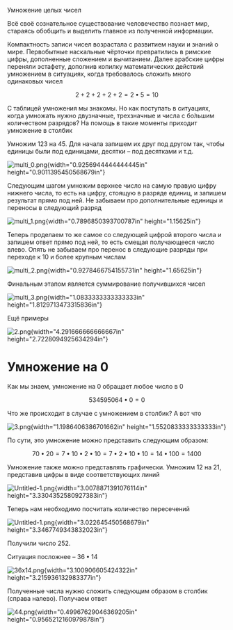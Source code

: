 Умножение целых чисел

Всё своё сознательное существование человечество познает мир, стараясь
обобщить и выделить главное из полученной информации.

Компактность записи чисел возрастала с развитием науки и знаний о мире.
Первобытные наскальные чёрточки превратились в римские цифры,
дополненные сложением и вычитанием. Далее арабские цифры переняли
эстафету, дополнив копилку математических действий умножением в
ситуациях, когда требовалось сложить много одинаковых чисел

$$2 + 2 + 2 + 2 + 2 = 2 \bullet 5 = 10$$

С таблицей умножения мы знакомы. Но как поступать в ситуациях, когда
умножать нужно двузначные, трехзначные и числа с бо́льшим количеством
разрядов? На помощь в такие моменты приходит умножение в столбик

Умножим $123$ на $45$. Для начала запишем их друг под другом так, чтобы
единицы были под единицами, десятки – под десятками и т.д.

![multi_0.png](.//media/image1.png){width="0.9256944444444445in"
height="0.9011395450568679in"}

Следующим шагом умножим верхнее число на самую правую цифру нижнего
числа, то есть на цифру, стоящую в разряде единиц, и запишем результат
прямо под ней. Не забываем про дополнительные единицы и переносы в
следующий разряд

![multi_1.png](.//media/image2.png){width="0.7896850393700787in"
height="1.15625in"}

Теперь проделаем то же самое со следующей цифрой второго числа и запишем
ответ прямо под ней, то есть смещая получающееся число влево. Опять не
забываем про перенос в следующие разряды при переходе к $10$ и более
крупным числам

![multi_2.png](.//media/image3.png){width="0.9278466754155731in"
height="1.65625in"}

Финальным этапом является суммирование получившихся чисел

![multi_3.png](.//media/image4.png){width="1.0833333333333333in"
height="1.8129713473315836in"}

Ещё примеры

![2.png](.//media/image5.png){width="4.291666666666667in"
height="2.7228094925634294in"}

# Умножение на 0

Как мы знаем, умножение на $0$ обращает любое число в $0$

$$534595064 \bullet 0 = 0$$

Что же происходит в случае с умножением в столбик? А вот что

![3.png](.//media/image6.png){width="1.1986406386701662in"
height="1.5520833333333333in"}

По сути, это умножение можно представить следующим образом:

$$70 \bullet 20 = 7 \bullet 10 \bullet 2 \bullet 10 = 7 \bullet 2 \bullet 10 \bullet 10 = 14 \bullet 100 = 1400$$

Умножение также можно представлять графически. Умножим $12$ на $21$,
представив цифры в виде соответствующих линий

![Untitled-1.png](.//media/image1.png){width="3.0078871391076114in"
height="3.3304352580927383in"}

Теперь нам необходимо посчитать количество пересечений

![Untitled-1.png](.//media/image2.png){width="3.022645450568679in"
height="3.3467749343832023in"}

Получили число $252$.

Ситуация посложнее – $36 \bullet 14$

![36x14.png](.//media/image3.png){width="3.100906605424322in"
height="3.215936132983377in"}

Полученные числа нужно сложить следующим образом в столбик (справа
налево). Получаем ответ

![44.png](.//media/image4.png){width="0.49967629046369205in"
height="0.9565212160979878in"}
